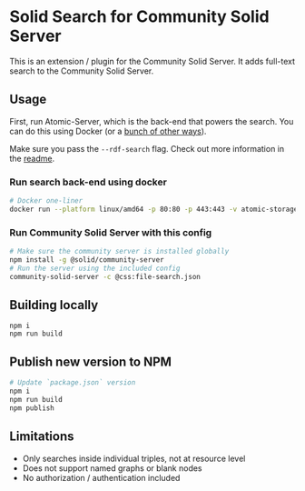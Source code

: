# Solid Search for Community Solid Server

This is an extension / plugin for the Community Solid Server.
It adds full-text search to the Community Solid Server.

## Usage

First, run Atomic-Server, which is the back-end that powers the search.
You can do this using Docker (or a [bunch of other ways](https://github.com/joepio/atomic-data-rust/tree/master/server#installation--getting-started)).

Make sure you pass the `--rdf-search` flag.
Check out more information in the [readme](https://github.com/joepio/atomic-data-rust/blob/master/server/rdf-search.md).

### Run search back-end using docker

```sh
# Docker one-liner
docker run --platform linux/amd64 -p 80:80 -p 443:443 -v atomic-storage:/atomic-storage joepmeneer/atomic-server --rdf-search
```

### Run Community Solid Server with this config

```sh
# Make sure the community server is installed globally
npm install -g @solid/community-server
# Run the server using the included config
community-solid-server -c @css:file-search.json

```

## Building locally

```
npm i
npm run build
```

## Publish new version to NPM

```sh
# Update `package.json` version
npm i
npm run build
npm publish
```

## Limitations

- Only searches inside individual triples, not at resource level
- Does not support named graphs or blank nodes
- No authorization / authentication included
